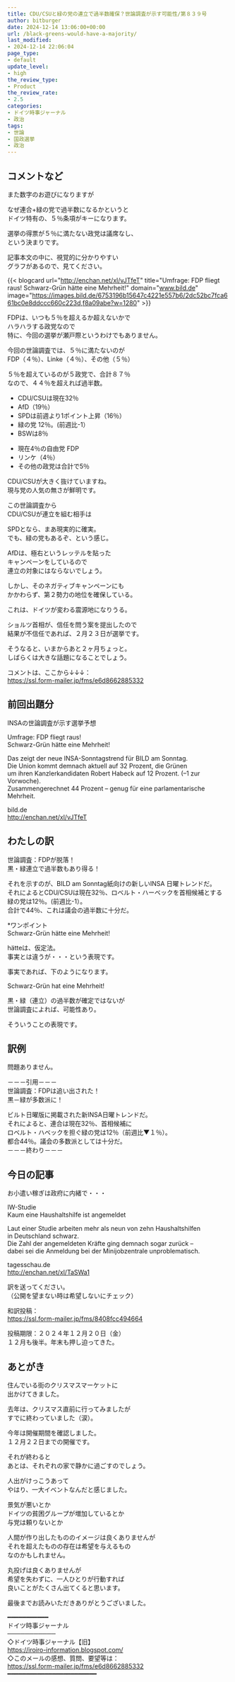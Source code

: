 ```yaml
---
title: CDU/CSUと緑の党の連立で過半数確保？世論調査が示す可能性/第８３９号
author: bitburger
date: 2024-12-14 13:06:00+00:00
url: /black-greens-would-have-a-majority/
last_modified:
- 2024-12-14 22:06:04
page_type:
- default
update_level:
- high
the_review_type:
- Product
the_review_rate:
- 2.5
categories:
- ドイツ時事ジャーナル
- 政治
tags:
- 世論
- 国政選挙
- 政治
---
```

## コメントなど 

また数字のお遊びになりますが

なぜ連合+緑の党で過半数になるかというと  
ドイツ特有の、５％条項がキーになります。

<span class="fz-20px"><span class="bold-red"><span class="marker-under">選挙の得票が５％に満たない政党は議席なし、<br />という決まりです。</span></span></span>

記事本文の中に、視覚的に分かりやすい  
グラフがあるので、見てください。

{{< blogcard url="http://enchan.net/xl/vJTfeT" title="Umfrage: FDP fliegt raus! Schwarz-Grün hätte eine Mehrheit!" domain="www.bild.de" image="https://images.bild.de/6753196b15647c4221e557b6/2dc52bc7fca661bc0e8ddccc660c223d,f8a09abe?w=1280" >}} 

FDPは、いつも５％を超えるか超えないかで  
ハラハラする政党なので  
特に、今回の選挙が瀬戸際というわけでもありません。

今回の世論調査では、５％に満たないのが  
FDP（４％）、Linke（４％）、その他（５％）

５％を超えているのが５政党で、合計８７％  
なので、４４％を超えれば過半数。

<ul class="wp-block-list">
  <li>
    CDU/CSUは現在32％
  </li>
  <li>
    AfD（19％）
  </li>
  <li>
    SPDは前週より1ポイント上昇（16％）
  </li>
  <li>
    緑の党 12％。(前週比-1）
  </li>
  <li>
    BSWは8％
  </li>
</ul>

<ul class="wp-block-list">
  <li>
    現在4％の自由党 FDP
  </li>
  <li>
    リンケ（4％）
  </li>
  <li>
    その他の政党は合計で5％
  </li>
</ul>

CDU/CSUが大きく抜けていますね。  
現与党の人気の無さが鮮明です。

この世論調査から  
CDU/CSUが連立を組む相手は

SPDとなら、まあ現実的に確実。  
でも、緑の党もあるぞ、という感じ。

AfDは、極右というレッテルを貼った  
キャンペーンをしているので  
連立の対象にはならないでしょう。

しかし、そのネガティブキャンペーンにも  
かかわらず、第２勢力の地位を確保している。

これは、ドイツが変わる震源地になりうる。

ショルツ首相が、信任を問う案を提出したので  
結果が不信任であれば、２月２３日が選挙です。

そうなると、いまからあと２ヶ月ちょっと。  
しばらくは大きな話題になることでしょう。

コメントは、ここから↓↓↓：  
<https://ssl.form-mailer.jp/fms/e6d8662885332>

## 前回出題分 

INSAの世論調査が示す選挙予想

Umfrage: FDP fliegt raus!  
Schwarz-Grün hätte eine Mehrheit!

Das zeigt der neue INSA-Sonntagstrend für BILD am Sonntag.  
Die Union kommt demnach aktuell auf 32 Prozent, die Grünen  
um ihren Kanzlerkandidaten Robert Habeck auf 12 Prozent. (–1 zur Vorwoche).  
Zusammengerechnet 44 Prozent – genug für eine parlamentarische Mehrheit.

bild.de  
<http://enchan.net/xl/vJTfeT>

## わたしの訳 

世論調査：FDPが脱落！  
黒・緑連立で過半数もあり得る！

それを示すのが、BILD am Sonntag紙向けの新しいINSA 日曜トレンドだ。  
それによるとCDU/CSUは現在32％、ロベルト・ハーベックを首相候補とする  
緑の党は12％。(前週比-1）。  
合計で44％、これは議会の過半数に十分だ。

*ワンポイント  
Schwarz-Grün hätte eine Mehrheit!

hätteは、仮定法。  
事実とは違うが・・・という表現です。

事実であれば、下のようになります。

Schwarz-Grün hat eine Mehrheit!

黒・緑（連立）の過半数が確定ではないが  
世論調査によれば、可能性あり。

そういうことの表現です。

## 訳例 

問題ありません。

－－－引用－－－  
世論調査：FDPは追い出された！  
黒－緑が多数派に！

ビルト日曜版に掲載された新INSA日曜トレンドだ。  
それによると、連合は現在32％、首相候補に  
ロベルト・ハベックを担ぐ緑の党は12％（前週比▼１％）。  
都合44％。議会の多数派としては十分だ。  
－－－終わり－－－

## 今日の記事 

お小遣い稼ぎは政府に内緒で・・・

IW-Studie  
Kaum eine Haushaltshilfe ist angemeldet

Laut einer Studie arbeiten mehr als neun von zehn Haushaltshilfen  
in Deutschland schwarz.  
Die Zahl der angemeldeten Kräfte ging demnach sogar zurück &#8211;  
dabei sei die Anmeldung bei der Minijobzentrale unproblematisch.

tagesschau.de  
<http://enchan.net/xl/TaSWa1>

訳を送ってください。  
（公開を望まない時は希望しないにチェック）

和訳投稿：  
<https://ssl.form-mailer.jp/fms/8408fcc494664>

投稿期限：２０２４年１２月２０日（金）  
１２月も後半。年末も押し迫ってきた。

## あとがき 

住んでいる街のクリスマスマーケットに  
出かけてきました。

去年は、クリスマス直前に行ってみましたが  
すでに終わっていました（涙）。

今年は開催期間を確認しました。  
１２月２２日までの開催です。

それが終わると  
あとは、それぞれの家で静かに過ごすのでしょう。

人出がけっこうあって  
やはり、一大イベントなんだと感じました。

景気が悪いとか  
ドイツの貧困グループが増加しているとか  
与党は頼りないとか

人間が作り出したもののイメージは良くありませんが  
それを超えたものの存在は希望を与えるもの  
なのかもしれません。

丸投げは良くありませんが  
希望を失わずに、一人ひとりが行動すれば  
良いことがたくさん出てくると思います。

最後までお読みいただきありがとうございました。

━━━━━━━━━━━  
ドイツ時事ジャーナル  
───────────  
◇ドイツ時事ジャーナル【旧】  
<https://iroiro-information.blogspot.com/>  
◇このメールの感想、質問、要望等は：  
<https://ssl.form-mailer.jp/fms/e6d8662885332>  
━━━━━━━━━━━━━━━━━━━━━━━━